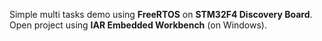 Simple multi tasks demo using **FreeRTOS** on **STM32F4 Discovery Board**.
Open project using **IAR Embedded Workbench** (on Windows).